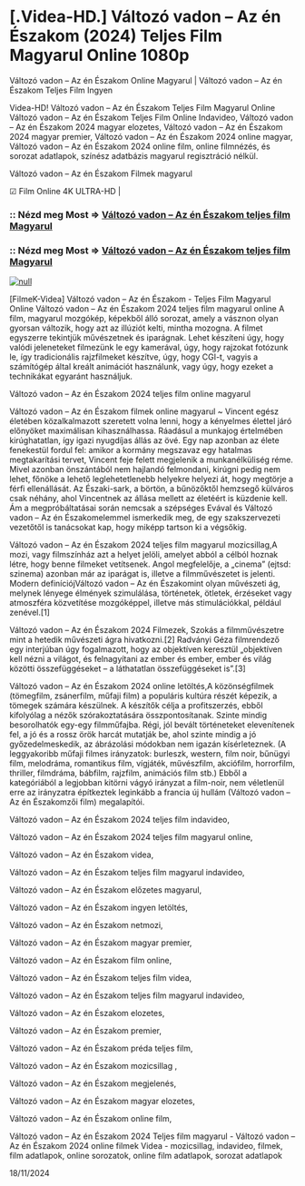 # [.Videa-HD.] Változó vadon – Az én Északom (2024) Teljes Film Magyarul Online 1080p

Változó vadon – Az én Északom Online Magyarul | Változó vadon – Az én Északom Teljes Film Ingyen

Videa-HD! Változó vadon – Az én Északom Teljes Film Magyarul Online Változó vadon – Az én Északom Teljes Film Online Indavideo, Változó vadon – Az én Északom 2024 magyar elozetes, Változó vadon – Az én Északom 2024 magyar premier, Változó vadon – Az én Északom 2024 online magyar, Változó vadon – Az én Északom 2024 online film, online filmnézés, és sorozat adatlapok, színész adatbázis magyarul regisztráció nélkül.

Változó vadon – Az én Északom Filmek magyarul

☑ Film Online 4K ULTRA-HD |

### :: Nézd meg Most => [Változó vadon – Az én Északom teljes film Magyarul](https://t.co/9EeIx2rmje)

### :: Nézd meg Most => [Változó vadon – Az én Északom teljes film Magyarul](https://t.co/9EeIx2rmje)

[![null](https://static.wixstatic.com/media/855a25_043b5abeb4ae4d35ac003198e7fe56ed~mv2.gif)](https://t.co/9EeIx2rmje)

[FilmeK-Videa] Változó vadon – Az én Északom - Teljes Film Magyarul Online Változó vadon – Az én Északom 2024 teljes film magyarul online A film, magyarul mozgókép, képekből álló sorozat, amely a vásznon olyan gyorsan változik, hogy azt az illúziót kelti, mintha mozogna. A filmet egyszerre tekintjük művészetnek és iparágnak. Lehet készíteni úgy, hogy valódi jeleneteket filmezünk le egy kamerával, úgy, hogy rajzokat fotózunk le, így tradicionális rajzfilmeket készítve, úgy, hogy CGI-t, vagyis a számítógép által kreált animációt használunk, vagy úgy, hogy ezeket a technikákat egyaránt használjuk.

Változó vadon – Az én Északom 2024 teljes film online magyarul

Változó vadon – Az én Északom filmek online magyarul ~ Vincent egész életében közalkalmazott szeretett volna lenni, hogy a kényelmes élettel járó előnyöket maximálisan kihasználhassa. Ráadásul a munkajog értelmében kirúghatatlan, így igazi nyugdíjas állás az övé. Egy nap azonban az élete fenekestül fordul fel: amikor a kormány megszavaz egy hatalmas megtakarítási tervet, Vincent feje felett megjelenik a munkanélküliség réme. Mivel azonban önszántából nem hajlandó felmondani, kirúgni pedig nem lehet, főnöke a lehető leglehetetlenebb helyekre helyezi át, hogy megtörje a férfi ellenállását. Az Északi-sark, a börtön, a bűnözőktől hemzsegő külváros csak néhány, ahol Vincentnek az állása mellett az életéért is küzdenie kell. Ám a megpróbáltatásai során nemcsak a szépséges Evával és Változó vadon – Az én Északomelemmel ismerkedik meg, de egy szakszervezeti vezetőtől is tanácsokat kap, hogy miképp tartson ki a végsőkig.

Változó vadon – Az én Északom 2024 teljes film magyarul mozicsillag,A mozi, vagy filmszínház azt a helyet jelöli, amelyet abból a célból hoznak létre, hogy benne filmeket vetítsenek. Angol megfelelője, a „cinema” (ejtsd: szinema) azonban már az iparágat is, illetve a filmművészetet is jelenti. Modern definíciójVáltozó vadon – Az én Északomint olyan művészeti ág, melynek lényege élmények szimulálása, történetek, ötletek, érzéseket vagy atmoszféra közvetítése mozgóképpel, illetve más stimulációkkal, például zenével.[1]

Változó vadon – Az én Északom 2024 Filmezek, Szokás a filmművészetre mint a hetedik művészeti ágra hivatkozni.[2] Radványi Géza filmrendező egy interjúban úgy fogalmazott, hogy az objektíven keresztül „objektíven kell nézni a világot, és felnagyítani az ember és ember, ember és világ közötti összefüggéseket – a láthatatlan összefüggéseket is”.[3]

Változó vadon – Az én Északom 2024 online letöltés,A közönségfilmek (tömegfilm, zsánerfilm, műfaji film) a populáris kultúra részét képezik, a tömegek számára készülnek. A készítők célja a profitszerzés, ebből kifolyólag a nézők szórakoztatására összpontosítanak. Szinte mindig besorolhatók egy-egy filmműfajba. Régi, jól bevált történeteket elevenítenek fel, a jó és a rossz örök harcát mutatják be, ahol szinte mindig a jó győzedelmeskedik, az ábrázolási módokban nem igazán kísérleteznek. (A leggyakoribb műfaji filmes irányzatok: burleszk, western, film noir, bűnügyi film, melodráma, romantikus film, vígjáték, művészfilm, akciófilm, horrorfilm, thriller, filmdráma, bábfilm, rajzfilm, animációs film stb.) Ebből a kategóriából a legjobban kitörni vágyó irányzat a film-noir, nem véletlenül erre az irányzatra építkeztek leginkább a francia új hullám (Változó vadon – Az én Északomzői film) megalapítói.

Változó vadon – Az én Északom 2024 teljes film indavideo,

Változó vadon – Az én Északom 2024 teljes film magyarul online,

Változó vadon – Az én Északom videa,

Változó vadon – Az én Északom teljes film magyarul indavideo,

Változó vadon – Az én Északom előzetes magyarul,

Változó vadon – Az én Északom ingyen letöltés,

Változó vadon – Az én Északom netmozi,

Változó vadon – Az én Északom magyar premier,

Változó vadon – Az én Északom film online,

Változó vadon – Az én Északom teljes film videa,

Változó vadon – Az én Északom teljes film magyarul indavideo,

Változó vadon – Az én Északom elozetes,

Változó vadon – Az én Északom premier,

Változó vadon – Az én Északom préda teljes film,

Változó vadon – Az én Északom mozicsillag ,

Változó vadon – Az én Északom megjelenés,

Változó vadon – Az én Északom magyar elozetes,

Változó vadon – Az én Északom online film,

Változó vadon – Az én Északom 2024 Teljes film magyarul - Változó vadon – Az én Északom 2024 online filmek Videa - mozicsillag, indavideo, filmek, film adatlapok, online sorozatok, online film adatlapok, sorozat adatlapok

18/11/2024
